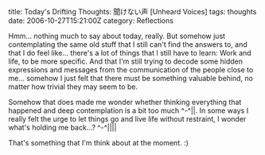 title: Today's Drifting Thoughts: 聞けない声 [Unheard Voices]
tags: thoughts
date: 2006-10-27T15:21:00Z
category: Reflections

Hmm… nothing much to say about today, really. But somehow just contemplating the same old stuff that I still can't find the answers to, and that I do feel like… there's a lot of things that I still have to learn: Work and life, to be more specific. And that I'm still trying to decode some hidden expressions and messages from the communication of the people close to me… somehow I just felt that there must be something valuable behind, no matter how trivial they may seem to be.

Somehow that does made me wonder whether thinking everything that happened and deep contemplation is a bit too much ^-^||. In some ways I really felt the urge to let things go and live life without restraint, I wonder what's holding me back…? ^-^||||

That's something that I'm think about at the moment. :)
